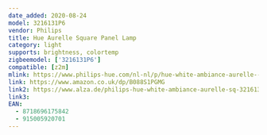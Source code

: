 ```yaml
---
date_added: 2020-08-24
model: 3216131P6
vendor: Philips
title: Hue Aurelle Square Panel Lamp
category: light
supports: brightness, colortemp
zigbeemodel: ['3216131P6']
compatible: [z2m]
mlink: https://www.philips-hue.com/nl-nl/p/hue-white-ambiance-aurelle--vierkant--paneellamp/3216131P6
link: https://www.amazon.co.uk/dp/B088S1PGMG
link2: https://www.alza.de/philips-hue-white-ambiance-aurelle-sq-3216131p6-d6551962.htm
link3: 
EAN: 
  - 8718696175842
  - 915005920701
---
```

